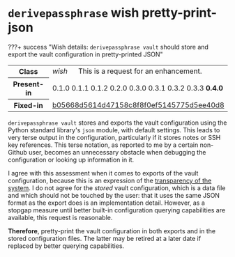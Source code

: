 # `derivepassphrase` wish pretty-print-json

???+ success "Wish details: `derivepassphrase vault` should store and export the vault configuration in pretty-printed JSON"
    <table id="bug-summary" markdown>
        <tr><th scope=col>Class<td><i>wish</i><td>This is a request for an enhancement.
        <tr><th scope=col>Present-in<td colspan=2>0.1.0 0.1.1 0.1.2 0.2.0 0.3.0 0.3.1 0.3.2 0.3.3 <b>0.4.0</b>
        <tr><th scope=col>Fixed-in<td colspan=2><a href="https://github.com/the-13th-letter/derivepassphrase/commit/b05668d5614d47158c8f8f0ef5145775d5ee40d8">b05668d5614d47158c8f8f0ef5145775d5ee40d8</a>
    </table>

`derivepassphrase vault` stores and exports the vault configuration using the Python standard library's `json` module, with default settings.  This leads to very terse output in the configuration, particularly if it stores notes or SSH key references.  This terse notation, as reported to me by a certain non-Github user, becomes an unnecessary obstacle when debugging the configuration or looking up information in it.

I agree with this assessment when it comes to exports of the vault configuration, because this is an expression of the [transparency of the system](http://www.catb.org/~esr/writings/taoup/html/ch01s06.html#id2878054).  I do not agree for the *stored* vault configuration, which is a data file and which should not be touched by the user: that it uses the same JSON format as the export does is an implementation detail.  However, as a stopgap measure until better built-in configuration querying capabilities are available, this request is reasonable.

**Therefore**, pretty-print the vault configuration in both exports and in the stored configuration files.  The latter may be retired at a later date if replaced by better querying capabilities.

